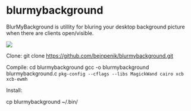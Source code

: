 # blurmybackground
BlurMyBackground is utillity for bluring your desktop background picture when there are clients open/visible.

![]( blurmybackground/blurmybackground.giff )

Clone:
git clone https://github.com/bejnpenik/blurmybackground.git

Compile:
cd blurmybackground
gcc -o blurmybackground blurmybackground.c `pkg-config --cflags --libs MagickWand cairo xcb xcb-ewmh`

Install:

cp blurmybackground ~/.bin/ 

